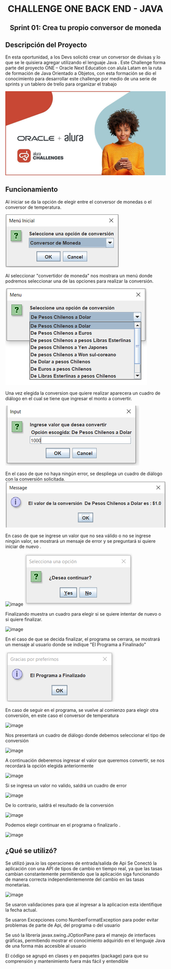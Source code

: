 <h1 align="center"> CHALLENGE ONE BACK END - JAVA</h1>
<h2 align="center"> Sprint 01: Crea tu propio conversor de moneda </h2>

 

## Descripción del Proyecto
En esta oportunidad, a los Devs  solicitó crear un conversor de divisas  y lo que se le quisiera agregar  utilizando el lenguaje Java .
Este Challenge  forma parte del proyecto ONE – Oracle Next Education con alula Latam en la ruta de formación de  Java Orientado a Objetos, con esta formación se dio el conocimiento para desarrollar  este challenge por medio de  una serie de sprints y  un tablero de trello para organizar el trabajo

![Challenge Oracle Next Education + Alura Banner](https://raw.githubusercontent.com/EduardoUT/ConversorMoneda-ONE-Alura_Challenge/master/src/Imagenes/challengeImage.jpg)

## Funcionamiento 
Al iniciar se da la opción de elegir entre el conversor de monedas o el conversor de temperatura.

![image](https://github.com/psebastianrojasv/Challenge-Oracle-One/blob/main/imagenes/1.PNG)

Al seleccionar "convertidor de moneda" nos mostrara un menú donde podremos seleccionar una de las  opciones para realizar la  conversión.

![image](https://github.com/psebastianrojasv/Challenge-Oracle-One/blob/main/imagenes/2.PNG)

Una vez elegida la conversion que quiere realizar aparecera un cuadro de diálogo en el cual se tiene que ingresar  el monto a convertir. 

![image](https://github.com/psebastianrojasv/Challenge-Oracle-One/blob/main/imagenes/3.PNG) 

En el caso de que  no haya ningún error, se despliega un cuadro de diálogo con la conversión solicitada.
![image](https://github.com/psebastianrojasv/Challenge-Oracle-One/blob/main/imagenes/3.2.PNG) 


En caso de que se ingrese un valor que  no sea válido o no se ingrese ningún valor, se mostrará un mensaje de error y se preguntará si quiere iniciar de  nuevo .

![image](https://user-images.githubusercontent.com/94869227/175195260-e2e93f0a-d01c-4413-9eb2-f106452f5c02.png) ![image](https://github.com/psebastianrojasv/Challenge-Oracle-One/blob/main/imagenes/3.3.PNG)


Finalizando muestra un cuadro para elegir si se quiere intentar de  nuevo o si quiere finalizar.

![image](https://user-images.githubusercontent.com/94869227/175196145-e2fb526b-68f4-4211-a876-de8073197612.png)

En el caso de que se decida finalizar, el programa se cerrara, se mostrará un mensaje al usuario donde se indique "El Programa a Finalinado"

![image](https://github.com/psebastianrojasv/Challenge-Oracle-One/blob/main/imagenes/4.PNG)


En caso de seguir en el programa, se vuelve al comienzo para elegir otra conversión, en este caso  el conversor de temperatura

![image](https://user-images.githubusercontent.com/94869227/175196595-5649c6f8-1125-43e0-a71f-35f900ff4e3a.png)


Nos presentará un  cuadro de diálogo  donde debemos seleccionar el tipo de conversión

![image](https://user-images.githubusercontent.com/94869227/175196988-92d24ad7-5d53-4f8c-9629-d9364b69dd48.png)


A continuación deberemos ingresar el valor que queremos convertir, se nos recordará la opción elegida anteriormente

![image](https://user-images.githubusercontent.com/94869227/175197191-c949b16c-aade-4720-908e-b016c2da7c58.png)


Si se ingresa un valor no valido, saldrá un cuadro de error

![image](https://user-images.githubusercontent.com/94869227/175197548-cae24657-315c-4302-b1fd-225545dffac2.png)

De lo contrario, saldrá el resultado de la conversión

![image](https://user-images.githubusercontent.com/94869227/175197798-384e5797-d7e7-477d-9692-184dcd6811cd.png)


Podemos elegir continuar  en el programa o finalizarlo .

![image](https://user-images.githubusercontent.com/94869227/175197837-43361d7a-c262-4299-a3c5-68b0449334d9.png)


### <h2>¿Qué se utilizó? </h2>

Se utilizó java.io las operaciones de entrada/salida de Api 
Se Conectó la aplicación con una API de tipos de cambio en tiempo real, ya que las tasas cambian constantemente permitiendo que la aplicación siga funcionando de manera correcta independientemennte del  cambio en las tasas  monetarias.

![image](https://user-images.githubusercontent.com/94869227/175204627-89f42e4b-7d02-4ff2-81db-8553204c0936.png)

Se usaron validaciones para que al ingresar a la aplicacion esta identifique la fecha actual. 

Se  usaron Excepciones como NumberFormatException para poder evitar problemas de parte de Api, del programa o del usuario

Se usó  la librería  javax.swing.JOptionPane para el manejo de interfaces gráficas, permitiendo mostrar el conocimiento adquirido en el lenguaje Java de una forma más accesible al usuario 

El código  se agrupó en clases y en paquetes (package) para que su comprensión  y mantenimiento fuera más fácil y entendible  

